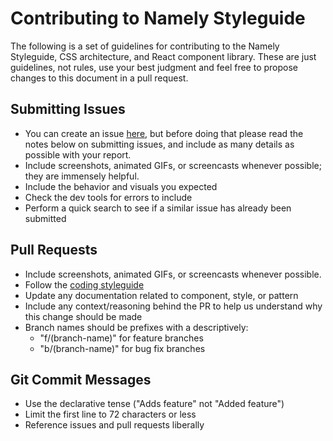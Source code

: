 # Contributing to Namely Styleguide

The following is a set of guidelines for contributing to the Namely Styleguide, CSS architecture, and React component library. These are just guidelines, not rules, use your best judgment and feel free to propose changes to this document in a pull request.


## Submitting Issues

- You can create an issue [here](https://github.com/namely/styleguide/issues/new), but before doing that please read the notes below on submitting issues, and include as many details as possible with your report.
- Include screenshots, animated GIFs, or screencasts whenever possible; they are immensely helpful.
- Include the behavior and visuals you expected
- Check the dev tools for errors to include
- Perform a quick search to see if a similar issue has already been submitted

## Pull Requests

- Include screenshots, animated GIFs, or screencasts whenever possible.
- Follow the [coding styleguide](https://wiki.namelyservices.com/Front-End)
- Update any documentation related to component, style, or pattern
- Include any context/reasoning behind the PR to help us understand why this change should be made
- Branch names should be prefixes with a descriptively:
  - "f/(branch-name)" for feature branches
  - "b/(branch-name)" for bug fix branches

## Git Commit Messages

- Use the declarative tense ("Adds feature" not "Added feature")
- Limit the first line to 72 characters or less
- Reference issues and pull requests liberally

